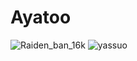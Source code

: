 # Ayatoo
![Raiden_ban_16k](https://github.com/LeeThuy/Ayatoo/assets/63569330/6b1c515d-b75f-4033-9666-c190959bad4f)
![yassuo](https://github.com/LeeThuy/Ayatoo/assets/63569330/09245503-b086-4db8-8267-a16b5a8bee20)
